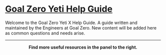 # [Goal Zero Yeti Help Guide](https://goalzero26503.github.io/yeti-wifi-public/)

Welcome to the Goal Zero Yeti X Help Guide. A guide written and maintained by the Engineers at Goal Zero. New content will be added here as common questions and needs arise.

___

<p align='center'><strong>Find more useful resources in the panel to the right.<strong><p>

